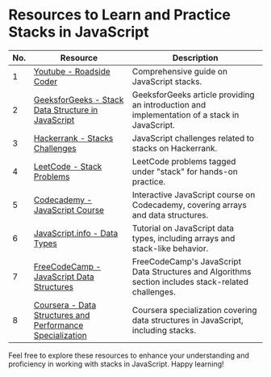 # Resources to Learn and Practice Stacks in JavaScript

| No. | Resource                                           | Description                                                |
|-----|----------------------------------------------------|------------------------------------------------------------|
| 1   | [Youtube - Roadside Coder](https://youtu.be/UDHgN8UnO6w?feature=shared) | Comprehensive guide on JavaScript stacks. |
| 2   | [GeeksforGeeks - Stack Data Structure in JavaScript](https://www.geeksforgeeks.org/implementation-stack-javascript/) | GeeksforGeeks article providing an introduction and implementation of a stack in JavaScript. |
| 3   | [Hackerrank - Stacks Challenges](https://www.hackerrank.com/domains/tutorials/10-days-of-javascript) | JavaScript challenges related to stacks on Hackerrank. |
| 4   | [LeetCode - Stack Problems](https://leetcode.com/tag/stack/) | LeetCode problems tagged under "stack" for hands-on practice. |
| 5   | [Codecademy - JavaScript Course](https://www.codecademy.com/learn/introduction-to-javascript) | Interactive JavaScript course on Codecademy, covering arrays and data structures. |
| 6   | [JavaScript.info - Data Types](https://javascript.info/types) | Tutorial on JavaScript data types, including arrays and stack-like behavior. |
| 7   | [FreeCodeCamp - JavaScript Data Structures](https://www.freecodecamp.org/learn/) | FreeCodeCamp's JavaScript Data Structures and Algorithms section includes stack-related challenges. |
| 8   | [Coursera - Data Structures and Performance Specialization](https://www.coursera.org/specializations/javascript) | Coursera specialization covering data structures in JavaScript, including stacks. |

Feel free to explore these resources to enhance your understanding and proficiency in working with stacks in JavaScript. Happy learning!